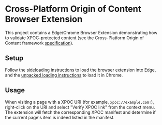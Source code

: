 # Cross-Platform Origin of Content Browser Extension

This project contains a Edge/Chrome Browser Extension demonstrating how to validate XPOC-protected content (see the Cross-Platform Origin of Content framework [specification](../doc/xpoc-specification.md)).

## Setup

Follow the [sideloading instructions](https://learn.microsoft.com/en-us/microsoft-edge/extensions-chromium/getting-started/extension-sideloading) to load the browser extension into Edge, and the [unpacked loading instructions](https://developer.chrome.com/docs/extensions/mv3/getstarted/development-basics/#load-unpacked) to load it in Chrome.

## Usage

When visiting a page with a XPOC URI (for example, `xpoc://example.com!`), right-click on the URI and select "Verify XPOC link" from the context menu. The extension will fetch the corresponding XPOC manifest and determine if the current page's item is indeed listed in the manifest.
